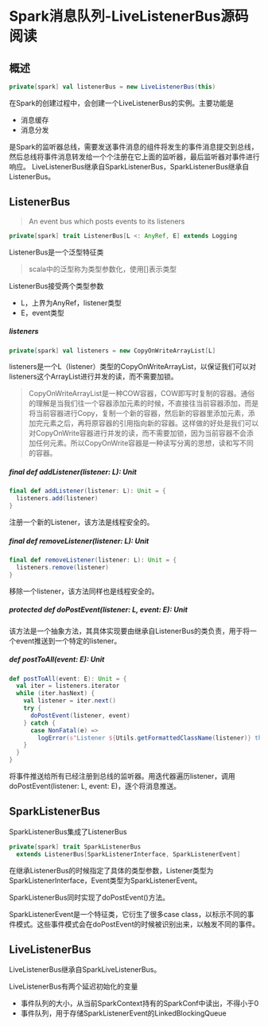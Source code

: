 # Spark消息队列-LiveListenerBus源码阅读

## 概述

```scala
private[spark] val listenerBus = new LiveListenerBus(this)
```

在Spark的创建过程中，会创建一个LiveListenerBus的实例。主要功能是

- 消息缓存
- 消息分发

是Spark的监听器总线，需要发送事件消息的组件将发生的事件消息提交到总线，然后总线将事件消息转发给一个个注册在它上面的监听器，最后监听器对事件进行响应。
LiveListenerBus继承自SparkListenerBus，SparkListenerBus继承自ListenerBus。

## ListenerBus

> An event bus which posts events to its listeners

```scala
private[spark] trait ListenerBus[L <: AnyRef, E] extends Logging
```

ListenerBus是一个泛型特征类

> scala中的泛型称为类型参数化，使用[]表示类型

ListenerBus接受两个类型参数

- L，上界为AnyRef，listener类型
- E，event类型

##### listeners

```scala
private[spark] val listeners = new CopyOnWriteArrayList[L]
```

listeners是一个L（listener）类型的CopyOnWriteArrayList，以保证我们可以对listeners这个ArrayList进行并发的读，而不需要加锁。   

> CopyOnWriteArrayList是一种COW容器，COW即写时复制的容器。通俗的理解是当我们往一个容器添加元素的时候，不直接往当前容器添加，而是将当前容器进行Copy，复制一个新的容器，然后新的容器里添加元素，添加完元素之后，再将原容器的引用指向新的容器。这样做的好处是我们可以对CopyOnWrite容器进行并发的读，而不需要加锁，因为当前容器不会添加任何元素。所以CopyOnWrite容器是一种读写分离的思想，读和写不同的容器。

##### final def addListener(listener: L): Unit

```scala
final def addListener(listener: L): Unit = {
  listeners.add(listener)
}
```

注册一个新的Listener，该方法是线程安全的。

##### final def removeListener(listener: L): Unit

```scala
final def removeListener(listener: L): Unit = {
  listeners.remove(listener)
}
```

移除一个listener，该方法同样也是线程安全的。

##### protected def doPostEvent(listener: L, event: E): Unit

该方法是一个抽象方法，其具体实现要由继承自ListenerBus的类负责，用于将一个event推送到一个特定的listener。

##### def postToAll(event: E): Unit

```scala
def postToAll(event: E): Unit = {
  val iter = listeners.iterator
  while (iter.hasNext) {
    val listener = iter.next()
    try {
      doPostEvent(listener, event)
    } catch {
      case NonFatal(e) =>
        logError(s"Listener ${Utils.getFormattedClassName(listener)} threw an exception", e)
    }
  }
}
```

将事件推送给所有已经注册到总线的监听器。用迭代器遍历listener，调用doPostEvent(listener: L, event: E)，逐个将消息推送。

## SparkListenerBus

SparkListenerBus集成了ListenerBus

```scala
private[spark] trait SparkListenerBus
  extends ListenerBus[SparkListenerInterface, SparkListenerEvent]
```

在继承ListenerBus的时候指定了具体的类型参数，Listener类型为SparkListenerInterface，Event类型为SparkListenerEvent。

SparkListenerBus同时实现了doPostEvent()方法。

SparkListenerEvent是一个特征类，它衍生了很多case class，以标示不同的事件模式。这些事件模式会在doPostEvent的时候被识别出来，以触发不同的事件。

## LiveListenerBus

LiveListenerBus继承自SparkLiveListenerBus。

LiveListenerBus有两个延迟初始化的变量

- 事件队列的大小，从当前SparkContext持有的SparkConf中读出，不得小于0
- 事件队列，用于存储SparkListenerEvent的LinkedBlockingQueue